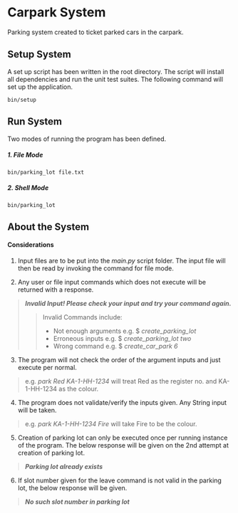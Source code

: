 # Carpark System
Parking system created to ticket parked cars in the carpark.

## Setup System
A set up script has been written in the root directory. The script will install all dependencies and run the unit test suites.
The following command will set up the application.
```
bin/setup
```

## Run System
Two modes of running the program has been defined.
##### 1. File Mode
```
bin/parking_lot file.txt
```
##### 2. Shell Mode
```
bin/parking_lot
```

## About the System
#### Considerations
1. Input files are to be put into the *main.py* script folder. The input file will then be read by invoking the command for file mode.

2. Any user or file input commands which does not execute will be returned with a response.
> ***Invalid Input! Please check your input and try your command again.***
>> Invalid Commands include:
>> - Not enough arguments 
>> e.g. $ *create_parking_lot*
>> - Erroneous inputs
>> e.g. $ *create_parking_lot two*
>> - Wrong command
>> e.g. $ *create_car_park 6*

3. The program will not check the order of the argument inputs and just execute per normal.
> e.g. *park Red KA-1-HH-1234* will treat Red as the register no. and KA-1-HH-1234 as the colour.

4. The program does not validate/verify the inputs given. Any String input will be taken.
> e.g. *park KA-1-HH-1234 Fire* will take Fire to be the colour.

5. Creation of parking lot can only be executed once per running instance of the program. The below response will be given on the 2nd attempt at creation of parking lot.
> ***Parking lot already exists***

6. If slot number given for the leave command is not valid in the parking lot, the below response will be given.
> ***No such slot number in parking lot***
